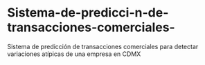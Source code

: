 # Sistema-de-predicci-n-de-transacciones-comerciales-
Sistema de predicción de transacciones comerciales para detectar variaciones atípicas de una empresa en CDMX
